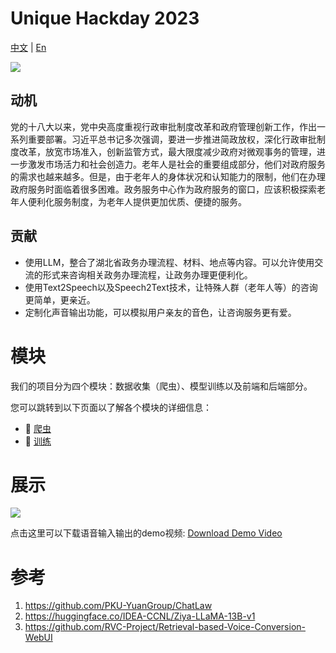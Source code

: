 # Unique Hackday 2023

[中文](README_ZH.md) | [En](README.md)

![](assets/index.gif)

## 动机

党的十八大以来，党中央高度重视行政审批制度改革和政府管理创新工作，作出一系列重要部署。习近平总书记多次强调，要进一步推进简政放权，深化行政审批制度改革，放宽市场准入，创新监管方式，最大限度减少政府对微观事务的管理，进一步激发市场活力和社会创造力。老年人是社会的重要组成部分，他们对政府服务的需求也越来越多。但是，由于老年人的身体状况和认知能力的限制，他们在办理政府服务时面临着很多困难。政务服务中心作为政府服务的窗口，应该积极探索老年人便利化服务制度，为老年人提供更加优质、便捷的服务。

## 贡献

+ 使用LLM，整合了湖北省政务办理流程、材料、地点等内容。可以允许使用交流的形式来咨询相关政务办理流程，让政务办理更便利化。
+ 使用Text2Speech以及Speech2Text技术，让特殊人群（老年人等）的咨询更简单，更亲近。
+ 定制化声音输出功能，可以模拟用户亲友的音色，让咨询服务更有爱。

# 模块

我们的项目分为四个模块：数据收集（爬虫）、模型训练以及前端和后端部分。

您可以跳转到以下页面以了解各个模块的详细信息：

+ 🐢 [爬虫](crawler/README.md)
+ 🤖 [训练](train/README.md)

# 展示

![](assets/test.gif)

点击这里可以下载语音输入输出的demo视频: [Download Demo Video](assets/display.mov)

# 参考

1. https://github.com/PKU-YuanGroup/ChatLaw
2. https://huggingface.co/IDEA-CCNL/Ziya-LLaMA-13B-v1
3. https://github.com/RVC-Project/Retrieval-based-Voice-Conversion-WebUI
